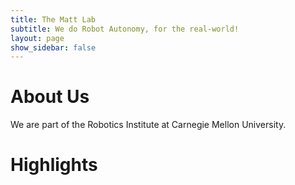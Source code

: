```yaml
---
title: The Matt Lab
subtitle: We do Robot Autonomy, for the real-world!
layout: page
show_sidebar: false
---
```


# About Us

We are part of the Robotics Institute at Carnegie Mellon University.

# Highlights
